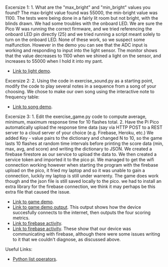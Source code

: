 Excersize 1:
	1. What are the "max_bright" and "min_bright" values you found?
The max-bright value found was 55000, the min-bright value was 1100. The tests were being done in a fairly lit room but not bright, with the blinds drawn. We had some troubles with the onboard LED. We are sure the Pico W was running the correct firmware, and we tried referencing the onboard LED pin directly (25) and we tried running a script meant solely to turn on the onboard LED. None of these work, so we suspect some malfunction. However in the demo you can see that the ADC input is working and responding to input into the light sensor. The monitor shows that the value decreases to 1100 when we shined a light on the sensor, and increases to 55000 when I hold it into my pant.
- [Link to light demo](https://drive.google.com/file/d/1W-zhcyNIjvdQbRYpcltr392ZtkWKOine/view?usp=sharing).

Excersize 2:
	2. Using the code in exercise_sound.py as a starting point, modify the code to play several notes in a sequence from a song of your choosing.
We chose to make our own song using the interactive note to frequency table:
- [Link to song demo](https://drive.google.com/file/d/19Uq9blisrXyyjdNyYGA63GBbGnnNggkw/view?usp=sharing).

Excersize 3:
	1. Edit the exercise_game.py code to compute average, minimum, maximum response time for 10 flashes total.
	2. Have the Pi Pico automatically upload the response time data (say via HTTP POST to a REST server to a cloud server of your choice (e.g. Firebase, Heroku, etc.)
We added Key - value pairs to the dictionary and changed N to 10, so the game lasts 10 flashes at random time intervals before printing the score data (min, max, avg, and score) and writing the dictionary to JSON. We created a firebase firestore as our service to upload the data to. We then created a service token and imported it to the pico pi. We managed to get the wifi connection working however when starting the program with the firebase upload on the pico, it fried my laptop and so it was unable to gain a connection, luckily my laptop is still under warrenty. The game does work though and the json file is still saved locally to the pico. we had to install an extra library for the firebase connection, we think it may perhaps be this extra file that caused the issue.
- [Link to game demo](https://drive.google.com/file/d/110VUbT05IObZcFuYB4VagJQYr9taS4d-/view?usp=sharing).
- [Link to game demo output](https://drive.google.com/file/d/1wdDjiqStL9zTvbOIkvNNmA10LNAt1Xja/view?usp=sharing).
This output shows how the device succesfully connects to the internet, then outputs the four scoring metrics.
- [Link to firebase activity](https://drive.google.com/file/d/1gW2O0OOGTUMWN8PDVcutpy0Tg6UJBae7/view?usp=sharing).
- [Link to firebase activity](https://drive.google.com/file/d/1KZjFri4JoEInzIXp4drFl7trGpvEgr-c/view?usp=sharing).
These show that our device was communicating with firebase, although there were some issues writing to it that we couldn't diagnose, as discussed above.

  

Useful Links:
- [Python list operators](https://www.w3schools.com/python/python_lists.asp).

